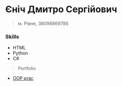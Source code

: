 # Єніч Дмитро Сергійович
>м. Рівне, 38098869786
### Skills
- HTML
- Python
- C#
>Portfolio  
- [OOP prac](https://github.com/DimaYenich?tab=repositories)
